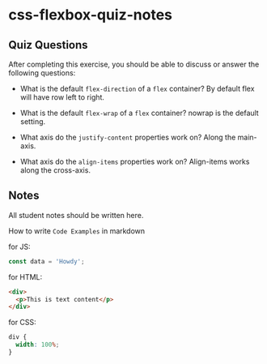 # css-flexbox-quiz-notes

## Quiz Questions

After completing this exercise, you should be able to discuss or answer the following questions:

- What is the default `flex-direction` of a `flex` container?
  By default flex will have row left to right.

- What is the default `flex-wrap` of a `flex` container?
  nowrap is the default setting.

- What axis do the `justify-content` properties work on?
  Along the main-axis.

- What axis do the `align-items` properties work on?
  Align-items works along the cross-axis.

## Notes

All student notes should be written here.

How to write `Code Examples` in markdown

for JS:

```javascript
const data = 'Howdy';
```

for HTML:

```html
<div>
  <p>This is text content</p>
</div>
```

for CSS:

```css
div {
  width: 100%;
}
```
